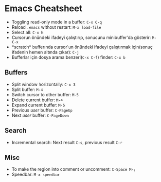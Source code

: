 # Emacs Cheatsheet

* Toggling read-only mode in a buffer: `C-x C-q`
* Reload `.emacs` without restart: `M-x load-file`
* Select all: `C-x h`
* Cursorun önündeki ifadeyi çalıştırıp, sonucunu minibuffer'da gösterir: `M-C-x`
* \*scratch\* bufferında cursor'un önündeki ifadeyi çalıştırmak için(sonuç
  ifadenin hemen altında çıkar): `C-j`
* Bufferlar için dosya arama benzeri(`C-x C-f`) finder: `C-x b`

## Buffers

* Split window horizontally: `C-x 3`
* Split buffer: `M-4`
* Switch cursor to other buffer: `M-5`
* Delete current buffer: `M-4`
* Expand current buffer: `M-5`
* Previous *user* buffer: `C-PageUp`
* Next *user* buffer: `C-PageDown`

## Search

* Incremental search: Next result `C-s`, previous result `C-r`

## Misc

* To make the region into comment or uncomment: `C-Space M-;`
* Speedbar: `M-x speedbar`
